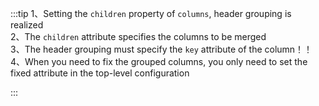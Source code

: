 :::tip
1、Setting the `children` property of `columns`, header grouping is realized<br>
2、The `children` attribute specifies the columns to be merged<br>
3、The header grouping must specify the `key` attribute of the column！！<br>
4、When you need to fix the grouped columns, you only need to set the fixed attribute in the top-level configuration

:::

